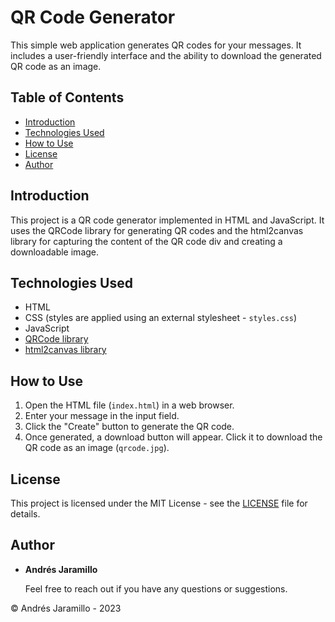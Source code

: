 # QR Code Generator

This simple web application generates QR codes for your messages. It includes a user-friendly interface and the ability to download the generated QR code as an image.

## Table of Contents
- [Introduction](#introduction)
- [Technologies Used](#technologies-used)
- [How to Use](#how-to-use)
- [License](#license)
- [Author](#author)

## Introduction

This project is a QR code generator implemented in HTML and JavaScript. It uses the QRCode library for generating QR codes and the html2canvas library for capturing the content of the QR code div and creating a downloadable image.

## Technologies Used

- HTML
- CSS (styles are applied using an external stylesheet - `styles.css`)
- JavaScript
- [QRCode library](https://github.com/davidshimjs/qrcodejs)
- [html2canvas library](https://html2canvas.hertzen.com/)

## How to Use

1. Open the HTML file (`index.html`) in a web browser.
2. Enter your message in the input field.
3. Click the "Create" button to generate the QR code.
4. Once generated, a download button will appear. Click it to download the QR code as an image (`qrcode.jpg`).

## License

This project is licensed under the MIT License - see the [LICENSE](https://github.com/SrPio/QR-Generator/files/13625470/LICENSE.txt) file for details.

## Author

- **Andrés Jaramillo**

  Feel free to reach out if you have any questions or suggestions.

&copy; Andrés Jaramillo - 2023
